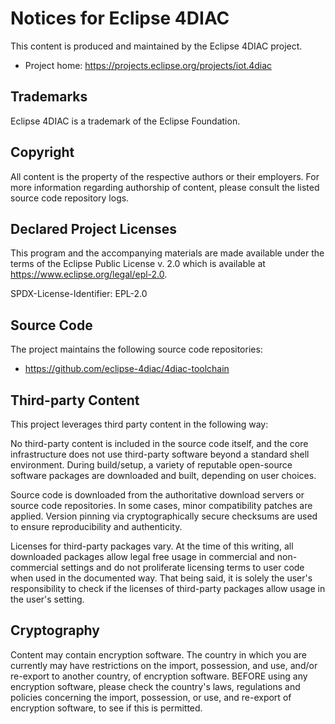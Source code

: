 # Notices for Eclipse 4DIAC

This content is produced and maintained by the Eclipse 4DIAC project.

* Project home: https://projects.eclipse.org/projects/iot.4diac

## Trademarks

 Eclipse 4DIAC is a trademark of the Eclipse Foundation.

## Copyright

All content is the property of the respective authors or their employers. For
more information regarding authorship of content, please consult the listed
source code repository logs.

## Declared Project Licenses

This program and the accompanying materials are made available under the terms
of the Eclipse Public License v. 2.0 which is available at
https://www.eclipse.org/legal/epl-2.0.

SPDX-License-Identifier: EPL-2.0

## Source Code

The project maintains the following source code repositories:

* https://github.com/eclipse-4diac/4diac-toolchain

## Third-party Content

This project leverages third party content in the following way:

No third-party content is included in the source code itself, and the core
infrastructure does not use third-party software beyond a standard shell
environment. During build/setup, a variety of reputable open-source software
packages are downloaded and built, depending on user choices.

Source code is downloaded from the authoritative download servers or source
code repositories. In some cases, minor compatibility patches are applied.
Version pinning via cryptographically secure checksums are used to ensure
reproducibility and authenticity.

Licenses for third-party packages vary. At the time of this writing, all
downloaded packages allow legal free usage in commercial and non-commercial
settings and do not proliferate licensing terms to user code when used in the
documented way. That being said, it is solely the user's responsibility to
check if the licenses of third-party packages allow usage in the user's
setting.


## Cryptography

Content may contain encryption software. The country in which you are currently
may have restrictions on the import, possession, and use, and/or re-export to
another country, of encryption software. BEFORE using any encryption software,
please check the country's laws, regulations and policies concerning the import,
possession, or use, and re-export of encryption software, to see if this is
permitted.
